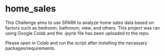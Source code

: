 # home_sales
 
This Challenge aims to use SPARK to analyze home sales data based on factors such as bedroom, bathroom, view, and others. This project was ran using Google Colab and the .ipynb file has been uploaded to the repo. 

Please open in Colab and run the script after installing the necassary packages/requirements.
